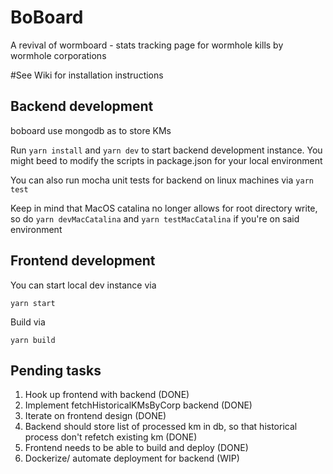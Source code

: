 # BoBoard
A revival of wormboard - stats tracking page for wormhole kills by wormhole corporations

#See Wiki for installation instructions

## Backend development
boboard use mongodb as to store KMs

Run `yarn install` and `yarn dev` to start backend development instance. You might beed to modify the scripts in package.json for your local environment

You can also run mocha unit tests for backend on linux machines via `yarn test`

Keep in mind that MacOS catalina no longer allows for root directory write, so do
`yarn devMacCatalina` and `yarn testMacCatalina` if you're on said environment

## Frontend development
You can start local dev instance via

`yarn start`

Build via 

`yarn build`

## Pending tasks

1. Hook up frontend with backend (DONE)
2. Implement fetchHistoricalKMsByCorp backend (DONE)
3. Iterate on frontend design (DONE)
4. Backend should store list of processed km in db, so that historical process don't refetch existing km (DONE)
5. Frontend needs to be able to build and deploy (DONE)
6. Dockerize/ automate deployment for backend (WIP)
